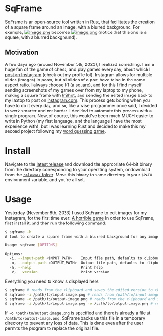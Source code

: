 # SqFrame
SqFrame is an open-source tool written in Rust, that facilitates the creation of a square frame around an image, with a blurred background.
For example, [![image.png](https://i.postimg.cc/W1RL7c9k/image.png)](https://postimg.cc/hf05S6RD) becomes [![image.png](https://i.postimg.cc/7Y2jhQxY/image.png)](https://postimg.cc/vcG0Shgp) (notice that this one is a square, with a blurred background).
## Motivation
A few days ago (around November 5th, 2023), I realized something. I am a huge fan of the game of chess, and play games every day, about which I [post on Instagram](https://instagram.com/puissant.patzer) (check out my profile lol). Instagram allows for multiple slides (images) in posts, but all slides of a post have to be in the same aspect ratio. I always choose 1:1 (a square), and for this I find myself sending screenshots of my games over from my laptop to my phone, making a square frame with [InShot](https://play.google.com/store/apps/details?id=com.camerasideas.instashot), and sending the edited image back to my laptop to post on [instagram.com](https://instagram.com). This process gets boring when you have to do it every day, and so, like a wise programmer once said, I decided to work smarter and not harder. I decided to automate this process with a single program. Now, of course, this would've been much MUCH easier to write in Python (my first language, and the language I have the most experience with), but I was learning Rust and decided to make this my second project following my [word guessing game](https://github.com/Python3-8/word_guessing_game).

# Install
Navigate to the [latest release](https://github.com/Python3-8/sqframe/releases/latest) and download the appropriate 64-bit binary from the directory corresponding to your operating system, or download from the [`release/` folder](https://github.com/Python3-8/sqframe/tree/master/release). Move this binary to some directory in your `$PATH` environment variable, and you're all set.

# Usage
Yesterday (November 8th, 2023) I used SqFrame to edit images for my Instagram, for the first time ever: [A horrible game](https://www.instagram.com/p/CzZDWNTS_qW/?img_index=1)
In order to use SqFrame, first install it, and then run the following command:
```sh
$ sqframe -h
A tool to create a square frame with a blurred background for any image, to match the aspect ratio 1:1

Usage: sqframe [OPTIONS]

Options:
  -i, --input-path <INPUT_PATH>    Input file path, defaults to clipboard
  -o, --output-path <OUTPUT_PATH>  Output file path, defaults to clipboard
  -h, --help                       Print help
  -V, --version                    Print version

```
Everything you need to know is displayed here.
```sh
$ sqframe # reads from the clipboard and saves the edited version to the clipboard
$ sqframe -i /path/to/input-image.png # reads from /path/to/input-image.png and saves the edited version to the clipboard
$ sqframe -o /path/to/output-image.png # reads from the clipboard and saves the edited version to /path/to/output-image.png
$ sqframe -i /path/to/input-image.png -o /path/to/output-image.png # reads from /path/to/input-image.png and saves the edited version to /path/to/output-image.png
```
If `-o /path/to/output-image.png` is specified and there is already a file at `/path/to/output-image.png`, SqFrame backs up this file in a temporary directory to prevent any loss of data. This is done even after the user permits the program to replace the original file.